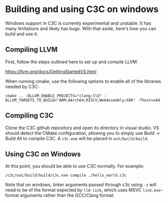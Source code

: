# Building and using C3C on windows

Windows support in C3C is currently experimental and unstable. It has many limitations and likely has bugs. With that aside, here's how you can build and use it:

## Compiling LLVM

First, follow the steps outlined here to set up and compile LLVM:

https://llvm.org/docs/GettingStartedVS.html

When running cmake, use the following options to enable all of the libraries needed by C3C:

```
cmake .. -DLLVM_ENABLE_PROJECTS="clang;lld" -DLLVM_TARGETS_TO_BUILD="ARM;AArch64;RISCV;WebAssembly;X86" -Thost=x64
```

## Compiling C3C

Clone the C3C github repository and open its directory in visual studio. VS should detect the CMake configuration, allowing you to simply use Build -> Build All to compile C3C. A `c3c.exe` will be placed in `out/build/build`.

## Using C3C on Windows

At this point, you should be able to use C3C normally. For example:

```
/c3c/out/build/build/c3c.exe compile ./hello_world.c3c
```

Note that on windows, linker arguments passed through c3c using `-z` will need to be of the format expected by `lld-link`, which uses MSVC `link.exe`-format arguments rather than the GCC/Clang format.
